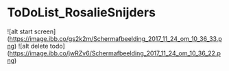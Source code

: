# ToDoList_RosalieSnijders

![alt start screen] (https://image.ibb.co/gs2k2m/Schermafbeelding_2017_11_24_om_10_36_33.png)
![alt delete todo] (https://image.ibb.co/jwRZv6/Schermafbeelding_2017_11_24_om_10_36_22.png)
